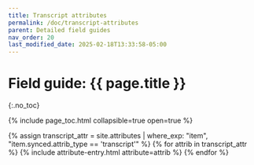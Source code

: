 ```yaml
---
title: Transcript attributes
permalink: /doc/transcript-attributes
parent: Detailed field guides
nav_order: 20
last_modified_date: 2025-02-18T13:33:58-05:00
---
```


# Field guide: {{ page.title }}
{:.no_toc}

{% include page_toc.html collapsible=true open=true %}

{% assign transcript_attr = site.attributes | where_exp: "item", "item.synced.attrib_type == 'transcript'" %}
{% for attrib in transcript_attr %}
  {% include attribute-entry.html attribute=attrib %}
{% endfor %}
